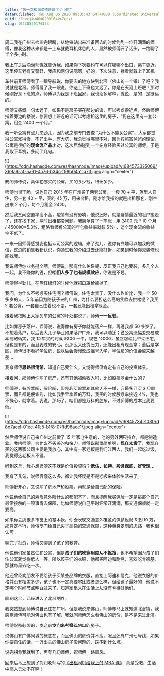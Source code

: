 ```yaml
---
title: "第一次和滴滴师傅聊了半小时"
datePublished: Thu Aug 06 2020 09:03:43 GMT+0000 (Coordinated Universal Time)
cuid: clhvrj4w4000209l64vo7ccxi
slug: 20230520170353

---
```


周二我在广州去检查完眼睛，从地铁站出来准备回去的时候约到一位开滴滴的师傅，像我这种从来都是一上车就戴耳机休息的人，居然被师傅开了话头，一路聊了半个多小时。

我上车之后滴滴师傅就告诉我，如果你下次要约车可以在哪哪个出口，离车更近，这里停车老有交警赶，我应和两句说嗯嗯，好的，下次注意，接着就戴上了耳机。

车往前开师傅看了一眼导航说，你要去的地方快到北滘（佛山的一个镇）了吧？我说就是北滘。师傅看了我一眼说，你这上下班也太远了，你是在天河上班吧？那时候刚好是下班的点，师傅以为我是下班回家，我也没多解释，就说，是的，是挺远的。

师傅又感慨一句太远了，如果不是房子买在那边的话，可以考虑搬近点，然后师傅指着旁边的楼说，你要想上班近的话可以考虑租这里的房子，“我在这里有一套公寓，租金 2400 一个月。”

我一听公寓有点儿来劲儿，因为我之前专门去查 “为什么不能买公寓”，大家都觉得公寓涨得慢，不好出手，有大坑，我总觉得哪里不对，因为按照富爸爸的理论，公寓是很好的**现金流产品**才对，这次居然碰到一个亲身经验买过公寓的师傅，于是我取下耳机，多问了几句。

![](https://cdn.hashnode.com/res/hashnode/image/upload/v1684573395069/369a95af-5a61-4b76-b34c-f98b04a1ca73.jpeg align="center")

我问师傅说，具体在哪买的公寓，买的多少钱，租金多少。

师傅也很干脆，说他自己 2015 年在广州买了两套公寓，一套 70 + 平，家里人自住，另一套 40 + 平，买的 45 万，用来出租，刚才给我指的就是出租那套，刚空出来 2 个月，每个月租金 2400。

然后我又问空置率高不高，疫情有没有影响，他说还好，就是疫情最近的租户搬走了，还在找下家，平时出租都没问题。我简单算了一笔账，用 2400 元 \* 10 个月 / 450000=5.3%，粗略看师傅公寓的年化收益率就有 5%+，这个现金流的收益率不低了。

一来一回师傅感觉我也挺认可公寓的逻辑，来了劲儿，说你有兴趣可以加我的微信，这边的销售我都认识，你通过我的介绍过去还能打折，如果到时候你想装修也能找我。

我说师傅你业务挺全啊，师傅说，那有什么关系呢，反正我自己也要装，多几个人一起，我不赚你的钱，但**咱们人多了也有规模效应**，你说是不是。

师傅聊得劲儿，在等红绿灯的时候他就把口罩给摘掉了。

我问，为什么不考虑买住宅呢？师傅说，住宅太贵了，没什么性价比，我一个 50 多岁的人，5 年前因为陪孩子来的广州，为什么要担这么高的贷款去供楼呢？我买 2 套公寓，一套自己住着也不差，一套还能出租拿现金。

接着我把网上大家列举的公寓的坏处都说了，师傅**一一反驳**。

比如靠房子落户，师傅说，说得像有房子你就能落户一样，再说我都 50 多岁了，不想着落户，以后我大儿子毕业如果落户广州，我可以随迁；说公寓涨幅差交易成本高的确实，我 15 年买的时候 9300 一平，现在 15000，虽然涨幅比不过住宅，但也是有的，而且我过的安心，没那么大还贷压力，还能出租有现金拿；最后是学区，师傅很不看好学位房，说以后会慢慢改成摇号入学，学位房的价值会越来越差...

我夸师傅**思路很清晰**，知道自己要什么，又觉得师傅肯定有自己的投资体系。

接着问，那师傅你除了房产，还有其他被动收入吗，比如股票基金什么的？

师傅说，有股票啊，保险啊，但是我买股票和其他人不一样，我最多只买 3 只股票，而且都是便宜的，比如我手里拿着的万科，我买的时候股息率接近 4%，我也不操心，就拿着。我说，那巧了，咱们都是万科的股东，不过师傅的成本比我要低。

![](https://cdn.hashnode.com/res/hashnode/image/upload/v1684573401080/d8d7acef-01ec-41b5-b1f8-07ffd96aec17.jpeg align="center")

然后师傅说自己来广州之前做了 15 年家电生意的，他的另外两只持仓，都是制造业。我问师傅，为什么不买美的和格力，师傅说那很简单啊，**现在太贵了**。我现在买的这两家公司主要是我放心，其中有一家老板是我们江西人，我们一起吃过饭，我觉得这老板人不错。

听到这里，我心想师傅这不就是价值投资吗？**低估、长持、股息保底、好管理...**

我夸了几句，说师傅懂这么多，都让我怀疑是不是老板来体验生活来了。

师傅挺开心，又说除了房地产和股票，再就是给自己配的保险。

他说他给自己的寿险意外险什么的都配齐了，而且提醒我买保险一定是挑那个自己最常接触的一项事情去保障，比如师傅说自己平时经常开滴滴，那交通保额就一定要高。

如果你去挑很多市面上的基本款，你会发现交通意外覆盖的保额也就 5 到 10 万，那肯定不行，师傅专门给自己买了高额的交通保障，这种量身定制的思路，我也很认可。

聊完了投资，师傅又聊到了孩子的教育。

他说他们家虽然住在公寓，但是**孩子们的吃穿用度从不抠搜**，他不希望因为孩子们住公寓就觉得低人一等，所以孩子们的衣服，他都买阿迪和耐克，喜欢吃肯德基，那就每周去吃一次。

他还曾经劝朋友不要给孩子买某些品牌的衣服，直接上阿迪和耐克，他说衣服的价格并没有相差多少，孩子也不一定真要攀比或者怎么样，但给孩子最好的，他说不定哪个时间节点明白过来了，知道家里人在生活上从没有亏待过他们。

聊到这里，已经进入了北滘地界。

我突然想到师傅说自己住在广州，但是我说来佛山，师傅却马上就知道北滘镇，我感觉师傅可能对佛山也有了解，我就问师傅怎么看佛山的房价，是不是来过北滘。

师傅说那必须的，我之前**专门来考察过**佛山的房子。

说佛山有广佛同城的概念在，而且佛山的房价并不高，况且还有广州七号线，如果你要自住的话，一万出头的佛山房子没问题的，踩不到什么坑。

说完拐角我就到了，再夸几句师傅，祝师傅一路顺风。

回来后马上想到了刘润老师写的[《出租司机给我上的 MBA 课》](https://mp.weixin.qq.com/s?__biz=MzAwNzEzNzU0Ng==&mid=2649631029&idx=2&sn=d9d74278787dbdd1348d4fdfb0f40c72&scene=21#wechat_redirect)，真是受教，生活中高人无处不在啊！